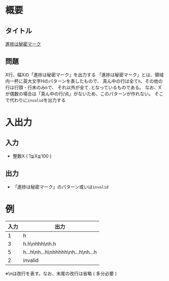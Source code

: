 # 概要
## タイトル
[進捗は秘密マーク](https://codeiq.jp/q/3393)

## 問題
X行、幅Xの「進捗は秘密マーク」を出力する
「進捗は秘密マーク」とは、領域内一杯に英大文字Hのパターンを表したもので、
真ん中の行は全て`h`、その他の行は行頭・行末のみ`h`で、
それ以外が全て`.`となっているものである。
なお、Xが偶数の場合は「真ん中の行/点」がないため、このパターンが作れない。
そこで代わりに`invalid`を出力する

# 入出力
## 入力
* 整数X ( 1≦X≦100 )

## 出力
* 「進捗は秘密マーク」のパターン或いは`invalid`

# 例
|入力|出力|
|-|-|
|1|h|
|3|h.h\nhhh\nh.h|
|5|h...h\nh...h\nhhhhh\nh...h\nh...h|
|2|invalid|

※\nは改行を表す。なお、末尾の改行は省略 ( 多分必要 )
